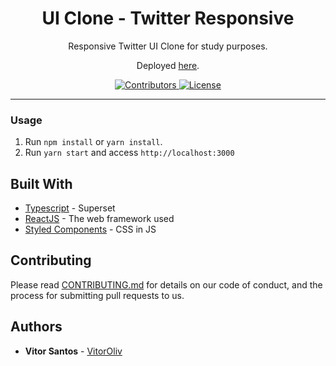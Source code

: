 <h1 align="center">
UI Clone - Twitter Responsive
</h1>

<p align="center">Responsive Twitter UI Clone for study purposes.</p>
<p align="center">Deployed <a href="https://rocketseat-twitter-clone.netlify.app/">here</a>.</p>

<p align="center">
  <a href="https://github.com/VitorOliv/Twitter-UI-Clone/graphs/contributors">
    <img src="https://img.shields.io/github/contributors/rocketseat/youtube-clone-twitter?color=%236633cc&logoColor=%236633cc&style=flat" alt="Contributors">
  </a>
  <a href="https://opensource.org/licenses/MIT">
    <img src="https://img.shields.io/github/license/rocketseat/youtube-clone-twitter?color=%236633cc&logo=mit" alt="License">
  </a>
</p>

<hr>

### Usage

1. Run `npm install` or `yarn install`.
2. Run `yarn start` and access `http://localhost:3000`

## Built With

- [Typescript](https://www.typescriptlang.org/docs) - Superset
- [ReactJS](https://reactjs.org/docs/) - The web framework used
- [Styled Components](https://styled-components.com/docs) - CSS in JS

## Contributing

Please read [CONTRIBUTING.md](https://gist.github.com/PurpleBooth/b24679402957c63ec426) for details on our code of conduct, and the process for submitting pull requests to us.

## Authors

- **Vitor Santos** - [VitorOliv](https://github.com/VitorOliv)
